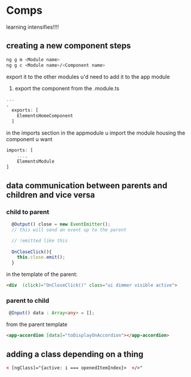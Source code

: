 # Comps


learning intensifies!!!!

## creating a new component steps

```bash
ng g m <Module name>
ng g c <Module name>/<Component name>
```

export it to the other modules u'd need to add it to the app module

1. export the component from the <module name>.module.ts

```js
...
,
  exports: [
    ElementsHomeComponent
  ]
```

in the imports section in the appmodule u import the module housing the component u want

```js
imports: [
    ...,
    ElementsModule
]

```



## data communication between parents and children and vice versa

### child to parent

```js
  @Output() close = new EventEmitter();
  // this will send an event up to the parent

  // !emitted like this
  
  OnCloseClick(){
    this.close.emit();
  }
```

in the template of the parent:

```html
<div  (click)="OnCloseClick()" class="ui dimmer visible active">
```


### parent to child

```ts
 @Input() data : Array<any> = [];
```

from the parent template

```html
<app-accordion [data]="toDisplayOnAccordion"></app-accordion>
```

## adding a class depending on a thing

```html
< [ngClass]="{active: i === openedItemIndex}>  </>"
```